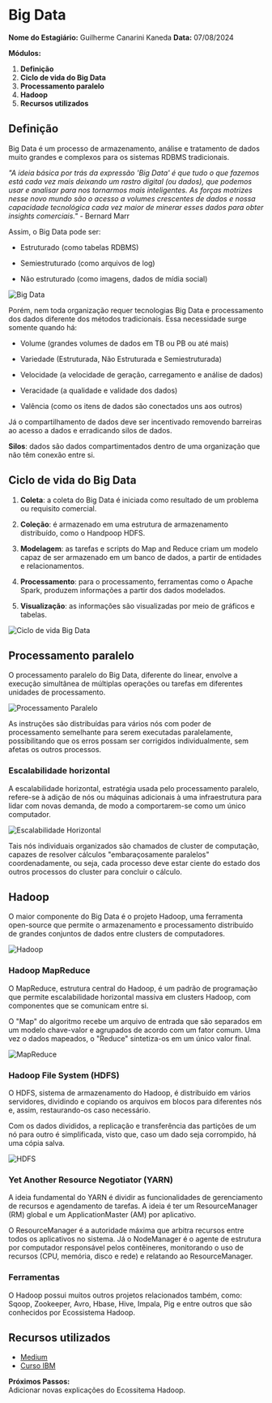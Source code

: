 # Big Data

**Nome do Estagiário:** Guilherme Canarini Kaneda
**Data:** 07/08/2024

**Módulos:**  
1. **Definição**
2. **Ciclo de vida do Big Data**
3. **Processamento paralelo**
4. **Hadoop** 
5. **Recursos utilizados** 

## Definição
Big Data é um processo de armazenamento, análise e tratamento de dados muito grandes e complexos para os sistemas RDBMS tradicionais. 

_"A ideia básica por trás da expressão 'Big Data' é que tudo o que fazemos está cada vez mais deixando um rastro digital (ou dados), que podemos usar e analisar para nos tornarmos mais inteligentes. As forças motrizes nesse novo mundo são o acesso a volumes crescentes de dados e nossa capacidade tecnológica cada vez maior de minerar esses dados para obter insights comerciais."_ - Bernard Marr

Assim, o Big Data pode ser: 

- Estruturado (como tabelas RDBMS) 

- Semiestruturado (como arquivos de log) 

- Não estruturado (como imagens, dados de mídia social) 

![Big Data](../images/bigData.png)

Porém, nem toda organização requer tecnologias Big Data e processamento dos dados diferente dos métodos tradicionais. Essa necessidade surge somente quando há: 

- Volume (grandes volumes de dados em TB ou PB ou até mais) 

- Variedade (Estruturada, Não Estruturada e Semiestruturada) 

- Velocidade (a velocidade de geração, carregamento e análise de dados) 

- Veracidade (a qualidade e validade dos dados) 

- Valência (como os itens de dados são conectados uns aos outros) 

Já o compartilhamento de dados deve ser incentivado removendo barreiras ao acesso a dados e erradicando silos de dados. 

**Silos**: dados são dados compartimentados dentro de uma organização que não têm conexão entre si. 

## Ciclo de vida do Big Data 

1. **Coleta**: a coleta do Big Data é iniciada como resultado de um problema ou requisito comercial. 

2. **Coleção**: é armazenado em uma estrutura de armazenamento distribuído, como o Handpoop HDFS. 

3. **Modelagem**: as tarefas e scripts do Map and Reduce criam um modelo capaz de ser armazenado em um banco de dados, a partir de entidades e relacionamentos. 

4. **Processamento**: para o processamento, ferramentas como o Apache Spark, produzem informações a partir dos dados modelados. 

5. **Visualização**: as informações são visualizadas por meio de gráficos e tabelas. 

![Ciclo de vida Big Data](../images/cicloBigData.png)

## Processamento paralelo 

O processamento paralelo do Big Data, diferente do linear, envolve a execução simultânea de múltiplas operações ou tarefas em diferentes unidades de processamento.  

![Processamento Paralelo](../images/processamentoParalelo.png)

As instruções são distribuídas para vários nós com poder de processamento semelhante para serem executadas paralelamente, possibilitando que os erros possam ser corrigidos individualmente, sem afetas os outros processos.

### Escalabilidade horizontal 

A escalabilidade horizontal, estratégia usada pelo processamento paralelo, refere-se à adição de nós ou máquinas adicionais à uma infraestrutura para lidar com novas demanda, de modo a comportarem-se como um único computador. 

![Escalabilidade Horizontal](../images/escalabilidadeHorizontal.png)

Tais nós individuais organizados são chamados de cluster de computação, capazes de resolver cálculos "embaraçosamente paralelos" coordenadamente, ou seja, cada processo deve estar ciente do estado dos outros processos do cluster para concluir o cálculo. 

## Hadoop

O maior componente do Big Data é o projeto Hadoop, uma ferramenta open-source que permite o armazenamento e processamento distribuído de grandes conjuntos de dados entre clusters de computadores.  

![Hadoop](../images/hadoop.png)

### Hadoop MapReduce 

O MapReduce, estrutura central do Hadoop, é um padrão de programação que permite escalabilidade horizontal massiva em clusters Hadoop, com componentes que se comunicam entre si. 

O "Map" do algoritmo recebe um arquivo de entrada que são separados em um modelo chave-valor e agrupados de acordo com um fator comum. Uma vez o dados mapeados, o "Reduce" sintetiza-os em um único valor final. 

![MapReduce](../images/mapReduce.png)

### Hadoop File System (HDFS) 

O HDFS, sistema de armazenamento do Hadoop, é distribuído em vários servidores, dividindo e copiando os arquivos em blocos para diferentes nós e, assim, restaurando-os caso necessário. 

Com os dados divididos, a replicação e transferência das partições de um nó para outro é simplificada, visto que, caso um dado seja corrompido, há uma cópia salva. 

![HDFS](../images/HDFS.png)

### Yet Another Resource Negotiator (YARN) 

A ideia fundamental do YARN é dividir as funcionalidades de gerenciamento de recursos e agendamento de tarefas. A ideia é ter um ResourceManager (RM) global e um ApplicationMaster (AM) por aplicativo.  

O ResourceManager é a autoridade máxima que arbitra recursos entre todos os aplicativos no sistema. Já o NodeManager é o agente de estrutura por computador responsável pelos contêineres, monitorando o uso de recursos (CPU, memória, disco e rede) e relatando ao ResourceManager. 

### Ferramentas 

O Hadoop possui muitos outros projetos relacionados também, como: Sqoop, Zookeeper, Avro, Hbase, Hive, Impala, Pig e entre outros que são conhecidos por Ecossistema Hadoop. 

## Recursos utilizados
- [Medium](https://medium.com/analytics-vidhya/big-data-an-introduction-b7bc048081c9)
- [Curso IBM](https://www.coursera.org/learn/introduction-to-big-data-with-spark-hadoop?courseSlug=introduction-to-big-data-with-spark-hadoop)

**Próximos Passos:**  
Adicionar novas explicações do Ecossitema Hadoop.
